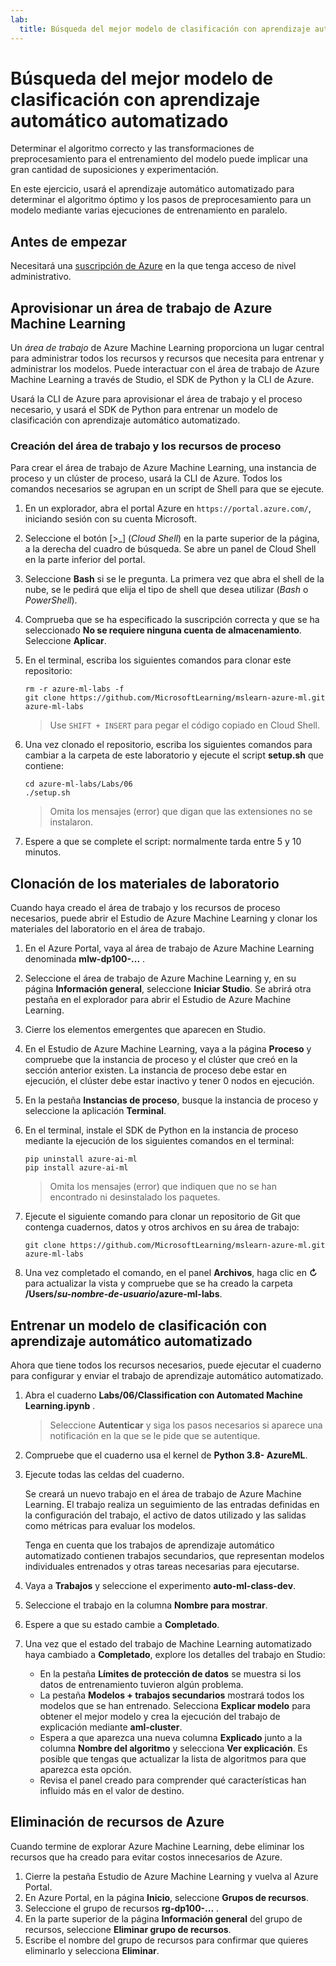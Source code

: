 ```yaml
---
lab:
  title: Búsqueda del mejor modelo de clasificación con aprendizaje automático automatizado
---
```


# Búsqueda del mejor modelo de clasificación con aprendizaje automático automatizado

Determinar el algoritmo correcto y las transformaciones de preprocesamiento para el entrenamiento del modelo puede implicar una gran cantidad de suposiciones y experimentación.

En este ejercicio, usará el aprendizaje automático automatizado para determinar el algoritmo óptimo y los pasos de preprocesamiento para un modelo mediante varias ejecuciones de entrenamiento en paralelo.

## Antes de empezar

Necesitará una [suscripción de Azure](https://azure.microsoft.com/free?azure-portal=true) en la que tenga acceso de nivel administrativo.

## Aprovisionar un área de trabajo de Azure Machine Learning

Un *área de trabajo* de Azure Machine Learning proporciona un lugar central para administrar todos los recursos y recursos que necesita para entrenar y administrar los modelos. Puede interactuar con el área de trabajo de Azure Machine Learning a través de Studio, el SDK de Python y la CLI de Azure.

Usará la CLI de Azure para aprovisionar el área de trabajo y el proceso necesario, y usará el SDK de Python para entrenar un modelo de clasificación con aprendizaje automático automatizado.

### Creación del área de trabajo y los recursos de proceso

Para crear el área de trabajo de Azure Machine Learning, una instancia de proceso y un clúster de proceso, usará la CLI de Azure. Todos los comandos necesarios se agrupan en un script de Shell para que se ejecute.

1. En un explorador, abra el portal Azure en `https://portal.azure.com/`, iniciando sesión con su cuenta Microsoft.
1. Seleccione el botón \[>_] (*Cloud Shell*) en la parte superior de la página, a la derecha del cuadro de búsqueda. Se abre un panel de Cloud Shell en la parte inferior del portal.
1. Seleccione **Bash** si se le pregunta. La primera vez que abra el shell de la nube, se le pedirá que elija el tipo de shell que desea utilizar (*Bash* o *PowerShell*).
1. Comprueba que se ha especificado la suscripción correcta y que se ha seleccionado **No se requiere ninguna cuenta de almacenamiento**. Seleccione **Aplicar**.
1. En el terminal, escriba los siguientes comandos para clonar este repositorio:

    ```azurecli
    rm -r azure-ml-labs -f
    git clone https://github.com/MicrosoftLearning/mslearn-azure-ml.git azure-ml-labs
    ```

    > Use `SHIFT + INSERT` para pegar el código copiado en Cloud Shell.

1. Una vez clonado el repositorio, escriba los siguientes comandos para cambiar a la carpeta de este laboratorio y ejecute el script **setup.sh** que contiene:

    ```azurecli
    cd azure-ml-labs/Labs/06
    ./setup.sh
    ```

    > Omita los mensajes (error) que digan que las extensiones no se instalaron.

1. Espere a que se complete el script: normalmente tarda entre 5 y 10 minutos.

## Clonación de los materiales de laboratorio

Cuando haya creado el área de trabajo y los recursos de proceso necesarios, puede abrir el Estudio de Azure Machine Learning y clonar los materiales del laboratorio en el área de trabajo.

1. En el Azure Portal, vaya al área de trabajo de Azure Machine Learning denominada **mlw-dp100-...** .
1. Seleccione el área de trabajo de Azure Machine Learning y, en su página **Información general**, seleccione **Iniciar Studio**. Se abrirá otra pestaña en el explorador para abrir el Estudio de Azure Machine Learning.
1. Cierre los elementos emergentes que aparecen en Studio.
1. En el Estudio de Azure Machine Learning, vaya a la página **Proceso** y compruebe que la instancia de proceso y el clúster que creó en la sección anterior existen. La instancia de proceso debe estar en ejecución, el clúster debe estar inactivo y tener 0 nodos en ejecución.
1. En la pestaña **Instancias de proceso**, busque la instancia de proceso y seleccione la aplicación **Terminal**.
1. En el terminal, instale el SDK de Python en la instancia de proceso mediante la ejecución de los siguientes comandos en el terminal:

    ```
    pip uninstall azure-ai-ml
    pip install azure-ai-ml
    ```

    > Omita los mensajes (error) que indiquen que no se han encontrado ni desinstalado los paquetes.

1. Ejecute el siguiente comando para clonar un repositorio de Git que contenga cuadernos, datos y otros archivos en su área de trabajo:

    ```
    git clone https://github.com/MicrosoftLearning/mslearn-azure-ml.git azure-ml-labs
    ```

1. Una vez completado el comando, en el panel **Archivos**, haga clic en **&#8635;** para actualizar la vista y compruebe que se ha creado la carpeta **/Users/*su-nombre-de-usuario*/azure-ml-labs**.

## Entrenar un modelo de clasificación con aprendizaje automático automatizado

Ahora que tiene todos los recursos necesarios, puede ejecutar el cuaderno para configurar y enviar el trabajo de aprendizaje automático automatizado.

1. Abra el cuaderno **Labs/06/Classification con Automated Machine Learning.ipynb** .

    > Seleccione **Autenticar** y siga los pasos necesarios si aparece una notificación en la que se le pide que se autentique.

1. Compruebe que el cuaderno usa el kernel de **Python 3.8- AzureML**.
1. Ejecute todas las celdas del cuaderno.

    Se creará un nuevo trabajo en el área de trabajo de Azure Machine Learning. El trabajo realiza un seguimiento de las entradas definidas en la configuración del trabajo, el activo de datos utilizado y las salidas como métricas para evaluar los modelos.

    Tenga en cuenta que los trabajos de aprendizaje automático automatizado contienen trabajos secundarios, que representan modelos individuales entrenados y otras tareas necesarias para ejecutarse.
1. Vaya a **Trabajos** y seleccione el experimento **auto-ml-class-dev**.
1. Seleccione el trabajo en la columna **Nombre para mostrar**.
1. Espere a que su estado cambie a **Completado**.
1. Una vez que el estado del trabajo de Machine Learning automatizado haya cambiado a **Completado**, explore los detalles del trabajo en Studio:
    - En la pestaña **Límites de protección de datos** se muestra si los datos de entrenamiento tuvieron algún problema.
    - La pestaña **Modelos + trabajos secundarios** mostrará todos los modelos que se han entrenado. Selecciona **Explicar modelo** para obtener el mejor modelo y crea la ejecución del trabajo de explicación mediante **aml-cluster**.
    - Espera a que aparezca una nueva columna **Explicado** junto a la columna **Nombre del algoritmo** y selecciona **Ver explicación**. Es posible que tengas que actualizar la lista de algoritmos para que aparezca esta opción.
    - Revisa el panel creado para comprender qué características han influido más en el valor de destino.

## Eliminación de recursos de Azure

Cuando termine de explorar Azure Machine Learning, debe eliminar los recursos que ha creado para evitar costos innecesarios de Azure.

1. Cierre la pestaña Estudio de Azure Machine Learning y vuelva al Azure Portal.
1. En Azure Portal, en la página **Inicio**, seleccione **Grupos de recursos**.
1. Seleccione el grupo de recursos **rg-dp100-...** .
1. En la parte superior de la página **Información general** del grupo de recursos, seleccione **Eliminar grupo de recursos**.
1. Escribe el nombre del grupo de recursos para confirmar que quieres eliminarlo y selecciona **Eliminar**.
